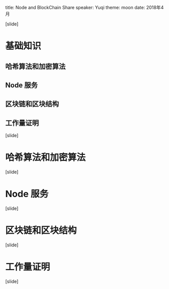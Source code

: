title: Node and BlockChain Share
speaker: Yuqi
theme: moon
date: 2018年4月

[slide]

# 基础知识

## 哈希算法和加密算法
## Node 服务
## 区块链和区块结构
## 工作量证明

[slide]

# 哈希算法和加密算法

[slide]

# Node 服务

[slide]

# 区块链和区块结构

[slide]

# 工作量证明

[slide]

